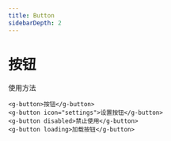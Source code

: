 ```yaml
---
title: Button
sidebarDepth: 2
---
```

# 按钮

使用方法
<ClientOnly>
<button-demo></button-demo>
</ClientOnly>

``` 
<g-button>按钮</g-button>
<g-button icon="settings">设置按钮</g-button>
<g-button disabled>禁止使用</g-button>
<g-button loading>加载按钮</g-button>
```